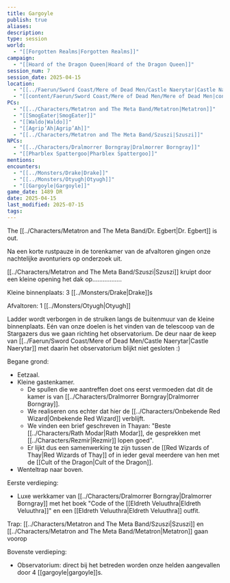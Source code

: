 ```yaml
---
title: Gargoyle
publish: true
aliases: 
description: 
type: session
world:
  - "[[Forgotten Realms|Forgotten Realms]]"
campaign:
  - "[[Hoard of the Dragon Queen|Hoard of the Dragon Queen]]"
session_num: 7
session_date: 2025-04-15
location:
  - "[[../Faerun/Sword Coast/Mere of Dead Men/Castle Naerytar|Castle Naerytar]]"
  - "[[content/Faerun/Sword Coast/Mere of Dead Men/Mere of Dead Men|content/Faerun/Sword Coast/Mere of Dead Men/Mere of Dead Men]]"
PCs:
  - "[[../Characters/Metatron and The Meta Band/Metatron|Metatron]]"
  - "[[SmogEater|SmogEater]]"
  - "[[Waldo|Waldo]]"
  - "[[Agrip’Ah|Agrip’Ah]]"
  - "[[../Characters/Metatron and The Meta Band/Szuszi|Szuszi]]"
NPCs:
  - "[[../Characters/Dralmorrer Borngray|Dralmorrer Borngray]]"
  - "[[Pharblex Spattergoo|Pharblex Spattergoo]]"
mentions: 
encounters:
  - "[[../Monsters/Drake|Drake]]"
  - "[[../Monsters/Otyugh|Otyugh]]"
  - "[[Gargoyle|Gargoyle]]"
game_date: 1489 DR
date: 2025-04-15
last_modified: 2025-07-15
tags: 
---
```


The [[../Characters/Metatron and The Meta Band/Dr. Egbert|Dr. Egbert]] is out.

Na een korte rustpauze in de torenkamer van de afvaltoren gingen onze nachtelijke avonturiers op onderzoek uit. 

[[../Characters/Metatron and The Meta Band/Szuszi|Szuszi]] kruipt door een kleine opening het dak op.................

Kleine binnenplaats:
3 [[../Monsters/Drake|Drake]]s 

Afvaltoren:
1 [[../Monsters/Otyugh|Otyugh]]

Ladder wordt verborgen in de struiken langs de buitenmuur van de kleine binnenplaats. Eén van onze doelen is het vinden van de telescoop van de Stargazers dus we gaan richting het observatorium. De deur naar de keep van [[../Faerun/Sword Coast/Mere of Dead Men/Castle Naerytar|Castle Naerytar]] met daarin het observatorium blijkt niet gesloten :) 

Begane grond:
* Eetzaal.
* Kleine gastenkamer. 
	* De spullen die we aantreffen doet ons eerst vermoeden dat dit de kamer is van [[../Characters/Dralmorrer Borngray|Dralmorrer Borngray]]. 
	* We realiseren ons echter dat hier de [[../Characters/Onbekende Red Wizard|Onbekende Red Wizard]] verblijft. 
	* We vinden een brief geschreven in Thayan: "Beste [[../Characters/Rath Modar|Rath Modar]], de gesprekken met [[../Characters/Rezmir|Rezmir]] lopen goed". 
	* Er lijkt dus een samenwerking te zijn tussen de [[Red Wizards of Thay|Red Wizards of Thay]] of in ieder geval meerdere van hen met de [[Cult of the Dragon|Cult of the Dragon]].  
* Wenteltrap naar boven.

Eerste verdieping:
* Luxe werkkamer van [[../Characters/Dralmorrer Borngray|Dralmorrer Borngray]] met het boek "Code of the [[Eldreth Veluuthra|Eldreth Veluuthra]]" en een [[Eldreth Veluuthra|Eldreth Veluuthra]] outfit.

Trap: [[../Characters/Metatron and The Meta Band/Szuszi|Szuszi]] en [[../Characters/Metatron and The Meta Band/Metatron|Metatron]] gaan voorop

Bovenste verdieping:
- Observatorium: direct bij het betreden worden onze helden aangevallen door 4 [[gargoyle|gargoyle]]s. 
